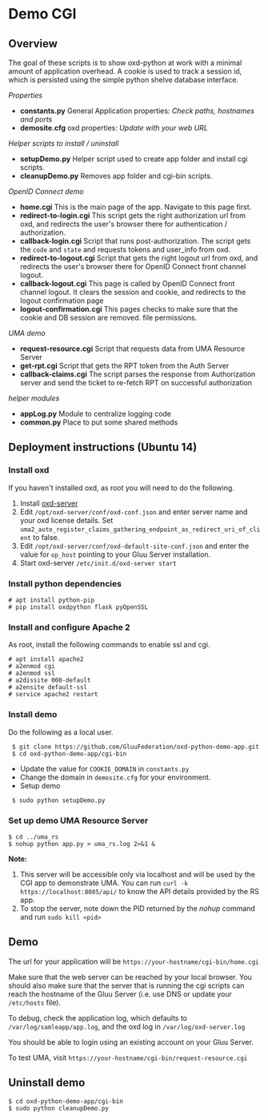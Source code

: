 # Demo CGI

## Overview

The goal of these scripts is to show oxd-python at work with a minimal
amount of application overhead. A cookie is used to track a session id,
which is persisted using the simple python shelve database interface.

*Properties*
* **constants.py** General Application properties: _Check paths, hostnames and ports_
* **demosite.cfg** oxd properties: _Update with your web URL_

*Helper scripts to install / uninstall*
* **setupDemo.py** Helper script used to create app folder and install cgi scripts.
* **cleanupDemo.py** Removes app folder and cgi-bin scripts.

*OpenID Connect demo*
* **home.cgi** This is the main page of the app. Navigate to this page
first.
* **redirect-to-login.cgi** This script gets the right authorization url from
oxd, and redirects the user's browser there for authentication / authorization.
* **callback-login.cgi** Script that runs post-authorization. The script
gets the `code` and `state` and requests tokens and user_info from oxd.
* **redirect-to-logout.cgi** Script that gets the right logout url from oxd,
and redirects the user's browser there for OpenID Connect front channel logout.
* **callback-logout.cgi** This page is called by OpenID Connect
front channel logout. It clears the session and cookie, and redirects
to the logout confirmation page
* **logout-confirmation.cgi** This pages checks to make sure that the
cookie and DB session are removed.
file permissions.

*UMA demo*
* **request-resource.cgi** Script that requests data from UMA Resource Server
* **get-rpt.cgi** Script that gets the RPT token from the Auth Server
* **callback-claims.cgi** The script parses the response from Authorization
server and send the ticket to re-fetch RPT on successful authorization

*helper modules*
* **appLog.py** Module to centralize logging code
* **common.py** Place to put some shared methods

## Deployment instructions (Ubuntu 14)

###  Install oxd

If you haven't installed oxd, as root you will need to do the following.

1. Install [oxd-server](https://gluu.org/docs/oxd/install/)
2. Edit `/opt/oxd-server/conf/oxd-conf.json` and enter server name and your oxd license details.
Set `uma2_auto_register_claims_gathering_endpoint_as_redirect_uri_of_client` to false.
3. Edit `/opt/oxd-server/conf/oxd-default-site-conf.json` and enter the value for
`op_host` pointing to your Gluu Server installation.
4. Start oxd-server `/etc/init.d/oxd-server start`

### Install python dependencies

```
# apt install python-pip
# pip install oxdpython flask pyOpenSSL
```
    
### Install and configure Apache 2

As root, install the following commands to enable ssl and cgi.

```
# apt install apache2
# a2enmod cgi
# a2enmod ssl
# a2dissite 000-default
# a2ensite default-ssl
# service apache2 restart
```

### Install demo

Do the following as a local user. 

```
 $ git clone https://github.com/GluuFederation/oxd-python-demo-app.git
 $ cd oxd-python-demo-app/cgi-bin
```

* Update the value for `COOKIE_DOMAIN` in `constants.py`
* Change the domain in `demosite.cfg` for your environment.
* Setup demo
```
 $ sudo python setupDemo.py
```

### Set up demo UMA Resource Server

```
$ cd ../uma_rs
$ nohup python app.py > uma_rs.log 2>&1 &
```
**Note:**
1. This server will be accessible only via localhost and will be used by the CGI app to demonstrate UMA.
You can run `curl -k https://localhost:8085/api/` to know the API details provided by the RS app.
2. To stop the server, note down the PID returned by the *nohup* command and run `sudo kill <pid>`


## Demo

The url for your application will be `https://your-hostname/cgi-bin/home.cgi`

Make sure that the web server can be reached by your local browser. You should
also make sure that the server that is running the cgi scripts can reach the
hostname of the Gluu Server (i.e. use DNS or update your `/etc/hosts` file).

To debug, check the application log, which defaults to
`/var/log/samleapp/app.log`, and the oxd log in `/var/log/oxd-server.log`

You should be able to login using an existing account on your Gluu Server.

To test UMA, visit `https://your-hostname/cgi-bin/request-resource.cgi`

## Uninstall demo

```
$ cd oxd-python-demo-app/cgi-bin
$ sudo python cleanupDemo.py
```
